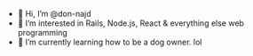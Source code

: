 - 👋 Hi, I’m @don-najd
- 👀 I’m interested in Rails, Node.js, React & everything else web programming
- 🌱 I’m currently learning how to be a dog owner. lol

<!---
don-najd/don-najd is a ✨ special ✨ repository because its `README.md` (this file) appears on your GitHub profile.
You can click the Preview link to take a look at your changes.
--->
